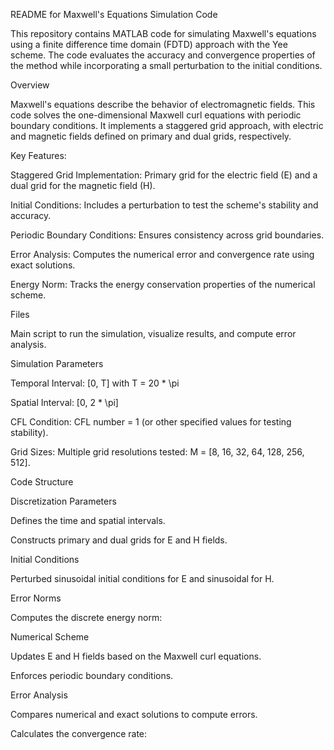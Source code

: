 README for Maxwell's Equations Simulation Code



This repository contains MATLAB code for simulating Maxwell's equations using a finite difference time domain (FDTD) approach with the Yee scheme. The code evaluates the accuracy and convergence properties of the method while incorporating a small perturbation to the initial conditions.

Overview

Maxwell's equations describe the behavior of electromagnetic fields. This code solves the one-dimensional Maxwell curl equations with periodic boundary conditions. It implements a staggered grid approach, with electric and magnetic fields defined on primary and dual grids, respectively.

Key Features:

Staggered Grid Implementation: Primary grid for the electric field (E) and a dual grid for the magnetic field (H).

Initial Conditions: Includes a perturbation to test the scheme's stability and accuracy.

Periodic Boundary Conditions: Ensures consistency across grid boundaries.

Error Analysis: Computes the numerical error and convergence rate using exact solutions.

Energy Norm: Tracks the energy conservation properties of the numerical scheme.

Files

Main script to run the simulation, visualize results, and compute error analysis.

Simulation Parameters

Temporal Interval: [0, T] with T = 20 * \pi

Spatial Interval: [0, 2 * \pi]

CFL Condition: CFL number = 1 (or other specified values for testing stability).

Grid Sizes: Multiple grid resolutions tested: M = [8, 16, 32, 64, 128, 256, 512].

Code Structure

Discretization Parameters

Defines the time and spatial intervals.

Constructs primary and dual grids for E and H fields.

Initial Conditions

Perturbed sinusoidal initial conditions for E and sinusoidal for H.

Error Norms

Computes the discrete energy norm:

Numerical Scheme

Updates E and H fields based on the Maxwell curl equations.

Enforces periodic boundary conditions.

Error Analysis

Compares numerical and exact solutions to compute errors.

Calculates the convergence rate:

